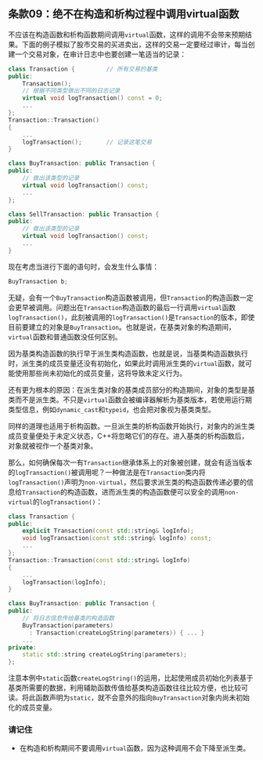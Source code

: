 ## 条款09：绝不在构造和析构过程中调用virtual函数
不应该在构造函数和析构函数期间调用`virtual`函数，这样的调用不会带来预期结果。下面的例子模拟了股市交易的买进卖出，这样的交易一定要经过审计，每当创建一个交易对象，在审计日志中也要创建一笔适当的记录：
```c++
class Transaction {         // 所有交易的基类
public:
    Transaction();
    // 根据不同类型做出不同的日志记录
    virtual void logTransaction() const = 0;
    ...
};
Transaction::Transaction()
{
    ...
    logTransaction();       // 记录这笔交易
}

class BuyTransaction: public Transaction {
public:
    // 做出该类型的记录
    virtual void logTransaction() const;
    ...
};

class SellTransaction: public Transaction {
public:
    // 做出该类型的记录
    virtual void logTransaction() const;
    ...
}
```
现在考虑当进行下面的语句时，会发生什么事情：
```c++
BuyTransaction b;
```
无疑，会有一个`BuyTransaction`构造函数被调用，但`Transaction`的构造函数一定会更早被调用。问题出在`Transaction`构造函数的最后一行调用`virtual`函数`logTransaction()`，此刻被调用的`logTransaction()`是`Transaction`的版本，即使目前要建立的对象是`BuyTransaction`。也就是说，在基类对象的构造期间，`virtual`函数和普通函数没任何区别。

因为基类构造函数的执行早于派生类构造函数，也就是说，当基类构造函数执行时，派生类的成员变量还没有初始化，如果此时调用派生类的`virtual`函数，就可能使用那些尚未初始化的成员变量，这将导致未定义行为。

还有更为根本的原因：在派生类对象的基类成员部分的构造期间，对象的类型是基类而不是派生类。不只是`virtual`函数会被编译器解析为基类版本，若使用运行期类型信息，例如`dynamic_cast`和`typeid`，也会把对象视为基类类型。

同样的道理也适用于析构函数。一旦派生类的析构函数开始执行，对象内的派生类成员变量便处于未定义状态，C++将忽略它们的存在。进入基类的析构函数后，对象就被视作一个基类对象。

那么，如何确保每次一有`Transaction`继承体系上的对象被创建，就会有适当版本的`logTransaction()`被调用呢？一种做法是在`Transaction`类内将`logTransaction()`声明为`non-virtual`，然后要求派生类的构造函数传递必要的信息给`Transaction`的构造函数，进而派生类的构造函数便可以安全的调用`non-virtual`的`logTransaction()`：
```c++
class Transaction {
public:
    explicit Transaction(const std::string& logInfo);
    void logTransaction(const std::string& logInfo) const;
    ...
};
Transaction::Transaction(const std::string& logInfo)
{
    ...
    logTransaction(logInfo);
}

class BuyTransaction: public Transaction {
public:
    // 将日志信息传给基类的构造函数
    BuyTransaction(parameters)
      : Transaction(createLogString(parameters)) { ... }
    ...
private:
    static std::string createLogString(parameters);
};
```
注意本例中`static`函数`createLogString()`的运用，比起使用成员初始化列表基于基类所需要的数据，利用辅助函数传值给基类构造函数往往比较方便，也比较可读。将此函数声明为`static`，就不会意外的指向`BuyTransaction`对象内尚未初始化的成员变量。
### 请记住
* 在构造和析构期间不要调用`virtual`函数，因为这种调用不会下降至派生类。